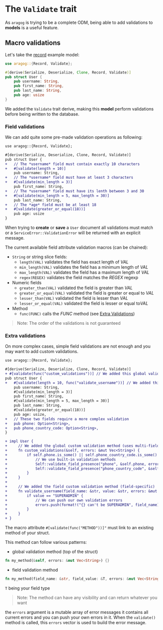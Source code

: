 # The `Validate` trait

As `aragog` is trying to be a complete ODM, being able to add validations to **models** is a useful feature.

## Macro validations

Let's take the [record](./record.md) example model:

```rust
use aragog::{Record, Validate};

#[derive(Serialize, Deserialize, Clone, Record, Validate)]
pub struct User {
    pub username: String,
    pub first_name: String,
    pub last_name: String,
    pub age: usize
}
```
We added the `Validate` trait derive, making this **model** perform validations before being written to the database.

### Field validations

We can add quite some pre-made validation operations as following:
```diff
use aragog::{Record, Validate};

#[derive(Serialize, Deserialize, Clone, Record, Validate)]
pub struct User {
+   // The *username* field must contain exactly 10 characters
+   #[validate(length = 10)]
    pub username: String,
+   // The *username* field must have at least 3 characters
+   #[validate(min_length = 3)]
    pub first_name: String,
+   // The *username* field must have its lenth between 3 and 30
+   #[validate(min_length = 5, max_length = 30)]
    pub last_name: String,
+   // The *age* field must be at least 18
+   #[validate(greater_or_equal(18))]
    pub age: usize
}
```

When trying to **create** or **save** a `User` document all validations must match 
or a `ServiceError::ValidationError` will be returned with an explicit message.

The current available field attribute validation macros (can be chained):
- `String` or string slice fields:
    - `length(VAL)` validates the field has exact length of *VAL*
    - `min_length(VAL)` validates the field has a minimum length of *VAL*
    - `max_length(VAL)` validates the field has a maximum length of *VAL*
    - `regex(REGEX)` validates the field matches the *REGEX* regexp
- Numeric fields
    - `greater_than(VAL)` validated the field is greater than *VAL*
    - `greater_or_equal(VAL)` validated the field is greater or equal to *VAL*
    - `lesser_than(VAL)` validated the field is lesser than *VAL*
    - `lesser_or_equal(VAL)` validated the field is lesser or equal to*VAL*
- Method
    - `func(FUNC)` calls the *FUNC* method (see [Extra Validations](#extra-validations))
    
> Note: The order of the validations is not guaranteed

### Extra validations

On more complex cases, simple field validations are not enough and you may want to add custom validations.

```diff
use aragog::{Record, Validate};

#[derive(Serialize, Deserialize, Clone, Record, Validate)]
+ #[validate(func("custom_validations"))] // We added this global validation attribute on top of the struct
pub struct User {
+   #[validate(length = 10, func("validate_username"))] // We added this field validation attribute
    pub username: String,
    #[validate(min_length = 3)]
    pub first_name: String,
    #[validate(min_length = 5, max_length = 30)]
    pub last_name: String,
    #[validate(greater_or_equal(18))]
    pub age: usize,
+   // These two fields require a more complex validation
+   pub phone: Option<String>,
+   pub phone_country_code: Option<String>,
}

+ impl User {
+     // We added the global custom validation method (uses multi-fields)
+     fn custom_validations(&self, errors: &mut Vec<String>) {
+         if self.phone.is_some() || self.phone_country_code.is_some() {
+             // We use built-in validation methods
+             Self::validate_field_presence("phone", &self.phone, errors);
+             Self::validate_field_presence("phone_country_code", &self.phone_country_code, erros);
+         }
+     }
+     
+     // We added the field custom validation method (field-specific)
+     fn validate_username(field_name: &str, value: &str, errors: &mut Vec<String>) {
+         if value == "SUPERADMIN" {
+             // We can push our own validation errors
+             errors.push(format!("{} can't be SUPERADMIN", field_name))
+         }   
+     }
+ }
```

The macro attribute `#[validate(func("METHOD"))]"` must link to an existing method of your struct.

This method can follow various patterns:

- global validation method (top of the struct)
```rust
fn my_method(&self, errors: &mut Vec<String>) {}
```
- field validation method
```rust
fn my_method(field_name: &str, field_value: &T, errors: &mut Vec<String>) {}
```
`T` being your field type

> Note: The method can have any visibility and can return whatever you want 

the `errors` argument is a mutable array of error messages it contains all current errors and you can push your own errors in it.
When the `validate()` method is called, this `errors` vector is used to build the error message.